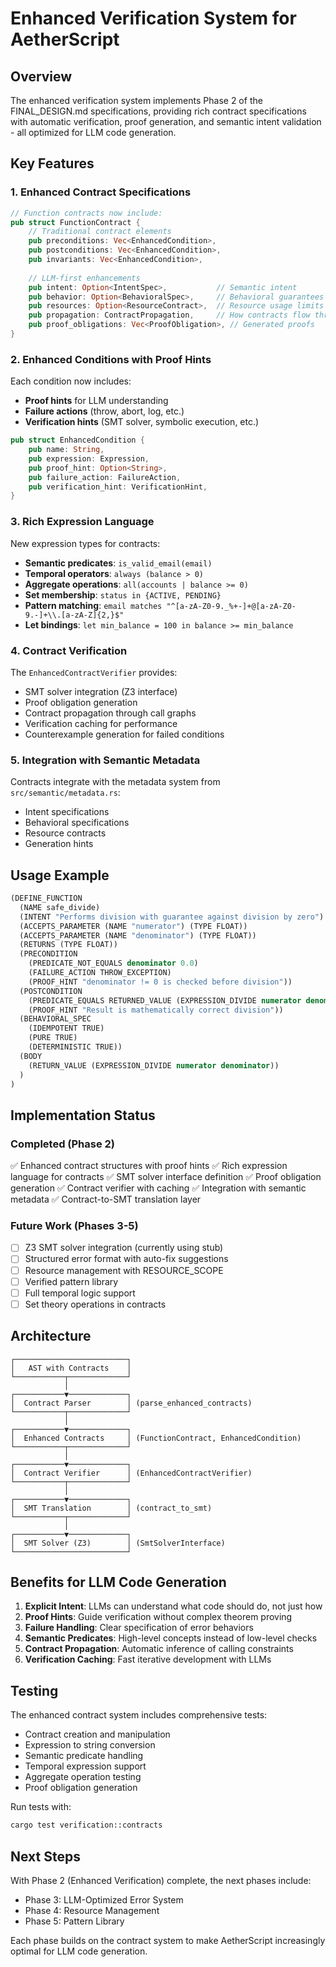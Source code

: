 # Enhanced Verification System for AetherScript

## Overview

The enhanced verification system implements Phase 2 of the FINAL_DESIGN.md specifications, providing rich contract specifications with automatic verification, proof generation, and semantic intent validation - all optimized for LLM code generation.

## Key Features

### 1. Enhanced Contract Specifications

```rust
// Function contracts now include:
pub struct FunctionContract {
    // Traditional contract elements
    pub preconditions: Vec<EnhancedCondition>,
    pub postconditions: Vec<EnhancedCondition>,
    pub invariants: Vec<EnhancedCondition>,
    
    // LLM-first enhancements
    pub intent: Option<IntentSpec>,           // Semantic intent
    pub behavior: Option<BehavioralSpec>,     // Behavioral guarantees
    pub resources: Option<ResourceContract>,  // Resource usage limits
    pub propagation: ContractPropagation,     // How contracts flow through code
    pub proof_obligations: Vec<ProofObligation>, // Generated proofs
}
```

### 2. Enhanced Conditions with Proof Hints

Each condition now includes:
- **Proof hints** for LLM understanding
- **Failure actions** (throw, abort, log, etc.)
- **Verification hints** (SMT solver, symbolic execution, etc.)

```rust
pub struct EnhancedCondition {
    pub name: String,
    pub expression: Expression,
    pub proof_hint: Option<String>,
    pub failure_action: FailureAction,
    pub verification_hint: VerificationHint,
}
```

### 3. Rich Expression Language

New expression types for contracts:
- **Semantic predicates**: `is_valid_email(email)`
- **Temporal operators**: `always (balance > 0)`
- **Aggregate operations**: `all(accounts | balance >= 0)`
- **Set membership**: `status in {ACTIVE, PENDING}`
- **Pattern matching**: `email matches "^[a-zA-Z0-9._%+-]+@[a-zA-Z0-9.-]+\\.[a-zA-Z]{2,}$"`
- **Let bindings**: `let min_balance = 100 in balance >= min_balance`

### 4. Contract Verification

The `EnhancedContractVerifier` provides:
- SMT solver integration (Z3 interface)
- Proof obligation generation
- Contract propagation through call graphs
- Verification caching for performance
- Counterexample generation for failed conditions

### 5. Integration with Semantic Metadata

Contracts integrate with the metadata system from `src/semantic/metadata.rs`:
- Intent specifications
- Behavioral specifications
- Resource contracts
- Generation hints

## Usage Example

```lisp
(DEFINE_FUNCTION
  (NAME safe_divide)
  (INTENT "Performs division with guarantee against division by zero")
  (ACCEPTS_PARAMETER (NAME "numerator") (TYPE FLOAT))
  (ACCEPTS_PARAMETER (NAME "denominator") (TYPE FLOAT))
  (RETURNS (TYPE FLOAT))
  (PRECONDITION 
    (PREDICATE_NOT_EQUALS denominator 0.0)
    (FAILURE_ACTION THROW_EXCEPTION)
    (PROOF_HINT "denominator != 0 is checked before division"))
  (POSTCONDITION
    (PREDICATE_EQUALS RETURNED_VALUE (EXPRESSION_DIVIDE numerator denominator))
    (PROOF_HINT "Result is mathematically correct division"))
  (BEHAVIORAL_SPEC
    (IDEMPOTENT TRUE)
    (PURE TRUE)
    (DETERMINISTIC TRUE))
  (BODY
    (RETURN_VALUE (EXPRESSION_DIVIDE numerator denominator))
  )
)
```

## Implementation Status

### Completed (Phase 2)
✅ Enhanced contract structures with proof hints
✅ Rich expression language for contracts
✅ SMT solver interface definition
✅ Proof obligation generation
✅ Contract verifier with caching
✅ Integration with semantic metadata
✅ Contract-to-SMT translation layer

### Future Work (Phases 3-5)
- [ ] Z3 SMT solver integration (currently using stub)
- [ ] Structured error format with auto-fix suggestions
- [ ] Resource management with RESOURCE_SCOPE
- [ ] Verified pattern library
- [ ] Full temporal logic support
- [ ] Set theory operations in contracts

## Architecture

```
┌─────────────────────────┐
│   AST with Contracts    │
└───────────┬─────────────┘
            │
┌───────────▼─────────────┐
│  Contract Parser        │ (parse_enhanced_contracts)
└───────────┬─────────────┘
            │
┌───────────▼─────────────┐
│  Enhanced Contracts     │ (FunctionContract, EnhancedCondition)
└───────────┬─────────────┘
            │
┌───────────▼─────────────┐
│  Contract Verifier      │ (EnhancedContractVerifier)
└───────────┬─────────────┘
            │
┌───────────▼─────────────┐
│  SMT Translation        │ (contract_to_smt)
└───────────┬─────────────┘
            │
┌───────────▼─────────────┐
│  SMT Solver (Z3)        │ (SmtSolverInterface)
└─────────────────────────┘
```

## Benefits for LLM Code Generation

1. **Explicit Intent**: LLMs can understand what code should do, not just how
2. **Proof Hints**: Guide verification without complex theorem proving
3. **Failure Handling**: Clear specification of error behaviors
4. **Semantic Predicates**: High-level concepts instead of low-level checks
5. **Contract Propagation**: Automatic inference of calling constraints
6. **Verification Caching**: Fast iterative development with LLMs

## Testing

The enhanced contract system includes comprehensive tests:
- Contract creation and manipulation
- Expression to string conversion
- Semantic predicate handling
- Temporal expression support
- Aggregate operation testing
- Proof obligation generation

Run tests with:
```bash
cargo test verification::contracts
```

## Next Steps

With Phase 2 (Enhanced Verification) complete, the next phases include:
- Phase 3: LLM-Optimized Error System
- Phase 4: Resource Management
- Phase 5: Pattern Library

Each phase builds on the contract system to make AetherScript increasingly optimal for LLM code generation.